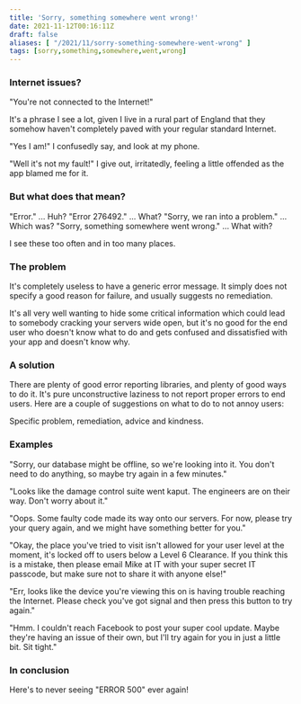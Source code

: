 ```yaml
---
title: 'Sorry, something somewhere went wrong!'
date: 2021-11-12T00:16:11Z
draft: false
aliases: [ "/2021/11/sorry-something-somewhere-went-wrong" ]
tags: [sorry,something,somewhere,went,wrong]
---
```


### Internet issues?

"You're not connected to the Internet!"

It's a phrase I see a lot, given I live in a rural part of England that they somehow haven't completely paved with your regular standard Internet.

"Yes I am!" I confusedly say, and look at my phone.

"Well it's not my fault!" I give out, irritatedly, feeling a little offended as the app blamed me for it.

### But what does that mean?

"Error." ... Huh?
"Error 276492." ... What?
"Sorry, we ran into a problem." ... Which was?
"Sorry, something somewhere went wrong." ... What with?

I see these too often and in too many places.

### The problem

It's completely useless to have a generic error message. It simply does not specify a good reason for failure, and usually suggests no remediation.

It's all very well wanting to hide some critical information which could lead to somebody cracking your servers wide open, but it's no good for the end user who doesn't know what to do and gets confused and dissatisfied with your app and doesn't know why.

### A solution

There are plenty of good error reporting libraries, and plenty of good ways to do it. It's pure unconstructive laziness to not report proper errors to end users. Here are a couple of suggestions on what to do to not annoy users:

Specific problem, remediation, advice and kindness.

### Examples

"Sorry, our database might be offline, so we're looking into it. You don't need to do anything, so maybe try again in a few minutes."

"Looks like the damage control suite went kaput. The engineers are on their way. Don't worry about it."

"Oops. Some faulty code made its way onto our servers. For now, please try your query again, and we might have something better for you."

"Okay, the place you've tried to visit isn't allowed for your user level at the moment, it's locked off to users below a Level 6 Clearance. If you think this is a mistake, then please email Mike at IT with your super secret IT passcode, but make sure not to share it with anyone else!"

"Err, looks like the device you're viewing this on is having trouble reaching the Internet. Please check you've got signal and then press this button to try again."

"Hmm. I couldn't reach Facebook to post your super cool update. Maybe they're having an issue of their own, but I'll try again for you in just a little bit. Sit tight."

### In conclusion

Here's to never seeing "ERROR 500" ever again!
